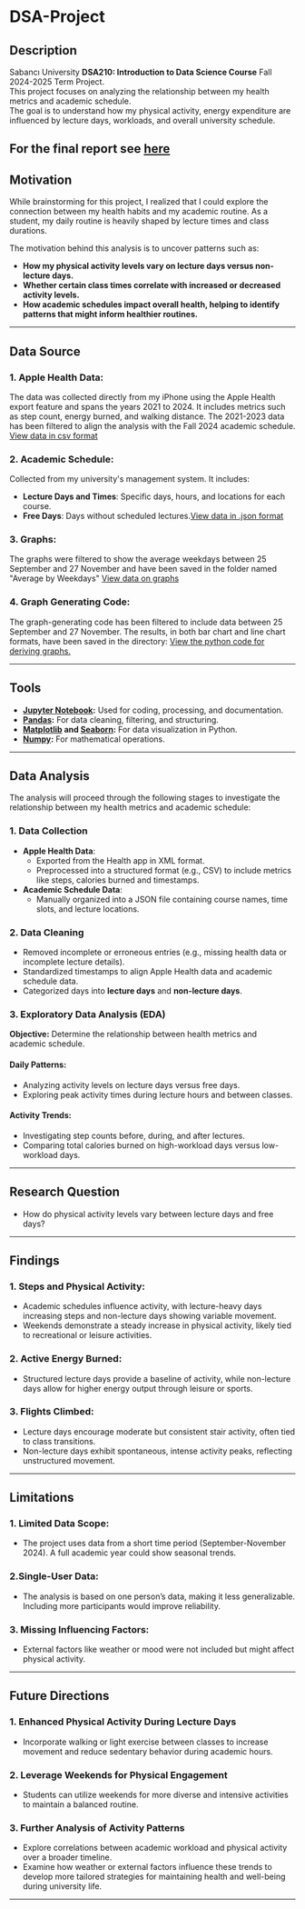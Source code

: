 # DSA-Project

## Description

Sabancı University **DSA210: Introduction to Data Science Course** Fall 2024-2025 Term Project.  
This project focuses on analyzing the relationship between my health metrics and academic schedule.  
The goal is to understand how my physical activity, energy expenditure are influenced by lecture days, workloads, and overall university schedule.

For the final report see [here](./DSA-210%20Report.pdf)
---

## Motivation

While brainstorming for this project, I realized that I could explore the connection between my health habits and my academic routine. As a student, my daily routine is heavily shaped by lecture times and class durations.

The motivation behind this analysis is to uncover patterns such as:
- **How my physical activity levels vary on lecture days versus non-lecture days.**
- **Whether certain class times correlate with increased or decreased activity levels.**
- **How academic schedules impact overall health, helping to identify patterns that might inform healthier routines.**

---

## Data Source

### **1. Apple Health Data**:
The data was collected directly from my iPhone using the Apple Health export feature and spans the years 2021 to 2024. It includes metrics such as step count, energy burned, and walking distance. The 2021-2023 data has been filtered to align the analysis with the Fall 2024 academic schedule. [View data in csv format](./FilteredData)

### **2. Academic Schedule**:
Collected from my university's management system. It includes:
- **Lecture Days and Times**: Specific days, hours, and locations for each course.
- **Free Days**: Days without scheduled lectures.[View data in .json format](./FilteredData/final_revised_schedule.json)
### **3. Graphs**: 
The graphs were filtered to show the average weekdays between 25 September and 27 November and have been saved in the folder named "Average by Weekdays"  [View data on graphs](./FilteredData/Data%20Graphs/Average%20by%20Weekdays)
### **4. Graph Generating Code**:
The graph-generating code has been filtered to include data between 25 September and 27 November. The results, in both bar chart and line chart formats, have been saved in the directory: [View the python code for deriving graphs.](./FilteredData/Data%20Graphs/Average%20by%20Weekdays/Graph_Codes/)


---

## Tools

- **[Jupyter Notebook](https://jupyter.org/):**  Used for coding, processing, and documentation.
- **[Pandas](https://pandas.pydata.org/):** For data cleaning, filtering, and structuring.
- **[Matplotlib](https://matplotlib.org/) and [Seaborn](https://seaborn.pydata.org/):** For data visualization in Python.
- **[Numpy](https://numpy.org/):** For mathematical operations.

---

## Data Analysis

The analysis will proceed through the following stages to investigate the relationship between my health metrics and academic schedule:

### **1. Data Collection**
- **Apple Health Data**:
  - Exported from the Health app in XML format.
  - Preprocessed into a structured format (e.g., CSV) to include metrics like steps, calories burned and timestamps.
- **Academic Schedule Data**:
  - Manually organized into a JSON file containing course names, time slots, and lecture locations.

### **2. Data Cleaning**
- Removed incomplete or erroneous entries (e.g., missing health data or incomplete lecture details).
- Standardized timestamps to align Apple Health data and academic schedule data.
- Categorized days into **lecture days** and **non-lecture days**.

### **3. Exploratory Data Analysis (EDA)**

**Objective:** Determine the relationship between health metrics and academic schedule.  
#### **Daily Patterns**:
- Analyzing activity levels on lecture days versus free days.
- Exploring peak activity times during lecture hours and between classes.

#### **Activity Trends**:
- Investigating step counts before, during, and after lectures.
- Comparing total calories burned on high-workload days versus low-workload days.

---

## Research Question

- How do physical activity levels vary between lecture days and free days?


---
## Findings
### **1. Steps and Physical Activity**:
- Academic schedules influence activity, with lecture-heavy days increasing steps and non-lecture days showing variable movement.
- Weekends demonstrate a steady increase in physical activity, likely tied to recreational or leisure activities.
### **2. Active Energy Burned**:
- Structured lecture days provide a baseline of activity, while non-lecture days allow for higher energy output through leisure or sports.
### **3. Flights Climbed**:
- Lecture days encourage moderate but consistent stair activity, often tied to class transitions.
- Non-lecture days exhibit spontaneous, intense activity peaks, reflecting unstructured movement.
---
## Limitations
### **1. Limited Data Scope**:
- The project uses data from a short time period (September-November 2024). A full academic year could show seasonal trends.
### **2.Single-User Data**:
- The analysis is based on one person’s data, making it less generalizable. Including more participants would improve reliability.
### **3. Missing Influencing Factors**:
- External factors like weather or mood were not included but might affect physical activity.
---
## Future Directions
### **1. Enhanced Physical Activity During Lecture Days**
- Incorporate walking or light exercise between classes to increase movement and reduce sedentary behavior during academic hours.
### **2. Leverage Weekends for Physical Engagement**
- Students can utilize weekends for more diverse and intensive activities to maintain a balanced routine.
### **3. Further Analysis of Activity Patterns**
- Explore correlations between academic workload and physical activity over a broader timeline.
- Examine how weather or external factors influence these trends to develop more tailored strategies for maintaining health and well-being during university life.
---
